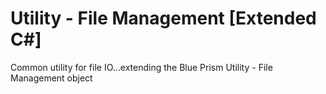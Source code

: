 # Utility - File Management [Extended C#]
Common utility for file IO...extending the Blue Prism Utility - File Management object

